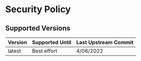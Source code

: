 # Security Policy

## Supported Versions

| Version | Supported Until | Last Upstream Commit |
| ------- | --------------- | -------------------- |
| latest  | Best effort     | 4/06/2022            |
